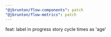 ```yaml
---
"@jbrunton/flow-components": patch
"@jbrunton/flow-metrics": patch
---
```


feat: label in progress story cycle times as 'age'
